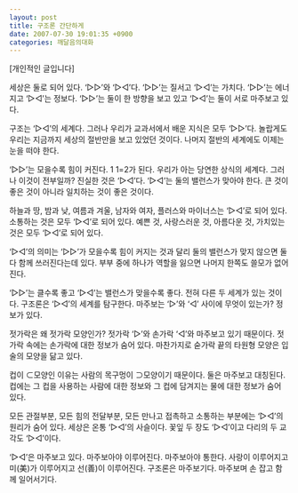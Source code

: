 ```yaml
---
layout: post
title: 구조론 간단하게
date: 2007-07-30 19:01:35 +0900
categories: 깨달음의대화
---
```

[개인적인 글입니다]

세상은 둘로 되어 있다. ‘▷▷’와 ‘▷◁’다. ‘▷▷’는 질서고 ‘▷◁’는 가치다. ‘▷▷’는 에너지고 ‘▷◁’는 정보다. ‘▷▷’는 둘이 한 방향을 보고 있고 ‘▷◁’는 둘이 서로 마주보고 있다. 

구조는 ‘▷◁’의 세계다. 그러나 우리가 교과서에서 배운 지식은 모두 ‘▷▷’다. 놀랍게도 우리는 지금까지 세상의 절반만을 보고 있었던 것이다. 나머지 절반의 세계에도 이제는 눈을 떠야 한다. 

‘▷▷’는 모을수록 힘이 커진다. 1 1=2가 된다. 우리가 아는 당연한 상식의 세계다. 그러나 이것이 전부일까? 진실한 것은 ‘▷◁’다. ‘▷◁’는 둘의 밸런스가 맞아야 한다. 큰 것이 좋은 것이 아니라 일치하는 것이 좋은 것이다. 

하늘과 땅, 밤과 낮, 여름과 겨울, 남자와 여자, 플러스와 마이너스는 ‘▷◁’로 되어 있다. 소통하는 것은 모두 ‘▷◁’로 되어 있다. 예쁜 것, 사랑스러운 것, 아름다운 것, 가치있는 것은 모두 ‘▷◁’로 되어 있다. 

‘▷◁’의 의미는 ‘▷▷’가 모을수록 힘이 커지는 것과 달리 둘의 밸런스가 맞지 않으면 둘 다 함께 쓰러진다는데 있다. 부부 중에 하나가 역할을 잃으면 나머지 한쪽도 쓸모가 없어진다. 

‘▷▷’는 클수록 좋고 ‘▷◁’는 밸런스가 맞을수록 좋다. 전혀 다른 두 세계가 있는 것이다. 구조론은 ‘▷◁’의 세계를 탐구한다. 마주보는 ‘▷’와 ‘◁’ 사이에 무엇이 있는가? 정보가 있다. 

젓가락은 왜 젓가락 모양인가? 젓가락 ‘▷’와 손가락 ‘◁’와 마주보고 있기 때문이다. 젓가락 속에는 손가락에 대한 정보가 숨어 있다. 마찬가지로 숟가락 끝의 타원형 모양은 입술의 모양을 닮고 있다. 

컵이 ⊂모양인 이유는 사람의 목구멍이 ⊃모양이기 때문이다. 둘은 마주보고 대칭된다. 컵에는 그 컵을 사용하는 사람에 대한 정보와 그 컵에 담겨지는 물에 대한 정보가 숨어 있다. 

모든 관절부분, 모든 힘의 전달부분, 모든 만나고 접촉하고 소통하는 부분에는 ‘▷◁’의 원리가 숨어 있다. 세상은 온통 ‘▷◁’의 사슬이다. 꽃잎 두 장도 ‘▷◁’이고 다리의 두 교각도 ‘▷◁’이다.

‘▷◁’은 마주보고 있다. 마주보아야 이루어진다. 마주보아야 통한다. 사랑이 이루어지고 미(美)가 이루어지고 선(善)이 이루어진다. 구조론은 마주보기다. 마주보며 손 잡고 함께 일어서기다.